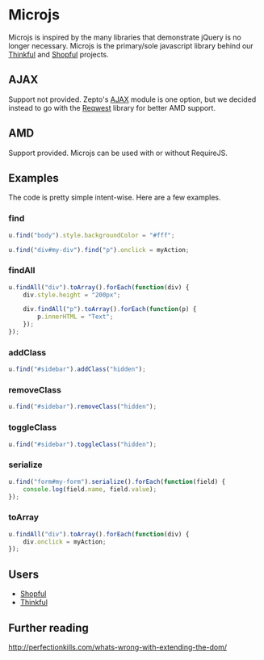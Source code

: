 # Microjs

Microjs is inspired by the many libraries that demonstrate jQuery is no longer
necessary. Microjs is the primary/sole javascript library behind our
[Thinkful](https://thinkful.me) and [Shopful](https://shopful.me) projects.

## AJAX

Support not provided. Zepto's [AJAX](http://zeptojs.com/#$.ajax) module is one
option, but we decided instead to go with the [Reqwest](https://github.com/ded/reqwest)
library for better AMD support.

## AMD

Support provided. Microjs can be used with or without RequireJS.

## Examples

The code is pretty simple intent-wise. Here are a few examples.

### find

```javascript
u.find("body").style.backgroundColor = "#fff";

u.find("div#my-div").find("p").onclick = myAction;
```

### findAll

```javascript
u.findAll("div").toArray().forEach(function(div) {
    div.style.height = "200px";

    div.findAll("p").toArray().forEach(function(p) {
        p.innerHTML = "Text";
    });
});
```

### addClass

```javascript
u.find("#sidebar").addClass("hidden");
```

### removeClass

```javascript
u.find("#sidebar").removeClass("hidden");
```

### toggleClass

```javascript
u.find("#sidebar").toggleClass("hidden");
```

### serialize

```javascript
u.find("form#my-form").serialize().forEach(function(field) {
    console.log(field.name, field.value);
});
```

### toArray

```javascript
u.findAll("div").toArray().forEach(function(div) {
    div.onclick = myAction;
});
```

## Users

- [Shopful](https://shopful.me)
- [Thinkful](https://thinkful.me)

## Further reading

http://perfectionkills.com/whats-wrong-with-extending-the-dom/

